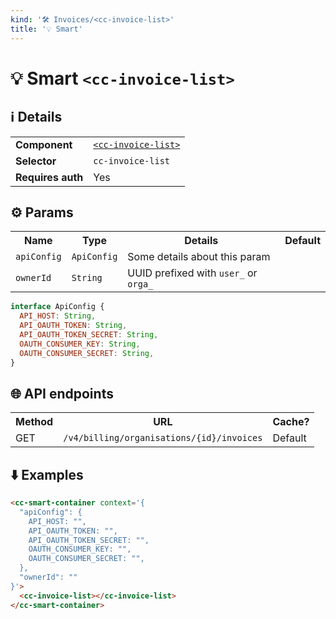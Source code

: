```yaml
---
kind: '🛠 Invoices/<cc-invoice-list>'
title: '💡 Smart'
---
```

# 💡 Smart `<cc-invoice-list>`

## ℹ️ Details

<table>
  <tr><td><strong>Component    </strong> <td><a href="🛠-invoices-cc-invoice-list--default-story"><code>&lt;cc-invoice-list&gt;</code></a>
  <tr><td><strong>Selector     </strong> <td><code>cc-invoice-list</code>
  <tr><td><strong>Requires auth</strong> <td>Yes
</table>

## ⚙️ Params

<table>
  <tr><th>Name                       <th>Type                   <th>Details                                                     <th>Default
  <tr><td><code>apiConfig</code>     <td><code>ApiConfig</code> <td>Some details about this param                               <td>
  <tr><td><code>ownerId</code>       <td><code>String</code>    <td>UUID prefixed with <code>user_</code> or <code>orga_</code> <td>
</table>

```js
interface ApiConfig {
  API_HOST: String,
  API_OAUTH_TOKEN: String,
  API_OAUTH_TOKEN_SECRET: String,
  OAUTH_CONSUMER_KEY: String,
  OAUTH_CONSUMER_SECRET: String,
}
```

## 🌐 API endpoints

<table>
  <tr><th>Method <th>URL                                                  <th>Cache?
  <tr><td>GET    <td><code>/v4/billing/organisations/{id}/invoices</code> <td>Default
</table>

## ⬇️️ Examples

```html
<cc-smart-container context='{
  "apiConfig": {
    API_HOST: "",
    API_OAUTH_TOKEN: "",
    API_OAUTH_TOKEN_SECRET: "",
    OAUTH_CONSUMER_KEY: "",
    OAUTH_CONSUMER_SECRET: "",
  },
  "ownerId": ""
}'>
  <cc-invoice-list></cc-invoice-list>
</cc-smart-container>
```
